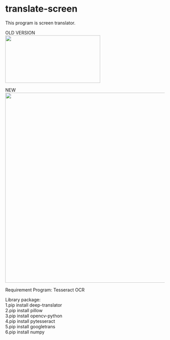 # translate-screen

This program is screen translator.<br>

OLD VERSION<br>
<img src="https://github.com/user-attachments/assets/32056c17-acd5-4118-ba78-098dddb71b1a" width="300" height="150"><br>

NEW<br>
<img src="https://github.com/user-attachments/assets/d1054398-3efe-4a96-9a6e-7bd454af0f51" width="800" height="600"><br>

Requirement Program: Tesseract OCR<br>

Library package:<br>
1.pip install deep-translator<br>
2.pip install pillow<br>
3.pip install opencv-python<br>
4.pip install pytesseract<br>
5.pip install googletrans<br>
6.pip install numpy<br>

